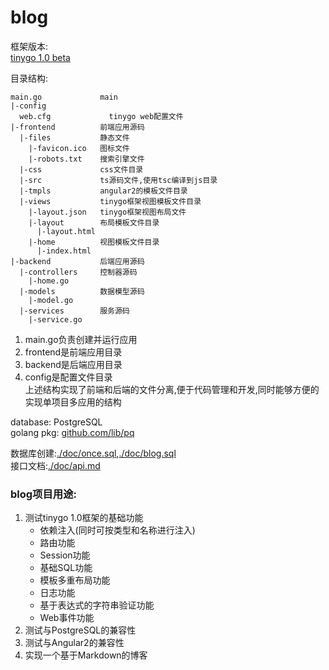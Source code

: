 # blog
框架版本:  
[tinygo 1.0 beta](https://github.com/kdada/tinygo/tree/dev1.0)  
  
目录结构:  
```
main.go             main
|-config
  web.cfg             tinygo web配置文件
|-frontend          前端应用源码
  |-files           静态文件
    |-favicon.ico   图标文件
    |-robots.txt    搜索引擎文件
  |-css             css文件目录
  |-src             ts源码文件,使用tsc编译到js目录
  |-tmpls           angular2的模板文件目录
  |-views           tinygo框架视图模板文件目录
    |-layout.json   tinygo框架视图布局文件
    |-layout        布局模板文件目录
      |-layout.html
    |-home          视图模板文件目录
      |-index.html
|-backend           后端应用源码
  |-controllers     控制器源码
    |-home.go
  |-models          数据模型源码
    |-model.go
  |-services        服务源码
    |-service.go
```
1. main.go负责创建并运行应用  
2. frontend是前端应用目录  
3. backend是后端应用目录  
4. config是配置文件目录  
上述结构实现了前端和后端的文件分离,便于代码管理和开发,同时能够方便的实现单项目多应用的结构  
  

database:   PostgreSQL  
golang pkg: [github.com/lib/pq](https://github.com/lib/pq)

数据库创建:[./doc/once.sql](doc/once.sql),[./doc/blog.sql](doc/blog.sql)  
接口文档:[./doc/api.md](doc/api.md)

### blog项目用途:  
1. 测试tinygo 1.0框架的基础功能  
    * 依赖注入(同时可按类型和名称进行注入)
    * 路由功能
    * Session功能
    * 基础SQL功能
    * 模板多重布局功能
    * 日志功能
    * 基于表达式的字符串验证功能
    * Web事件功能
2. 测试与PostgreSQL的兼容性
3. 测试与Angular2的兼容性
4. 实现一个基于Markdown的博客